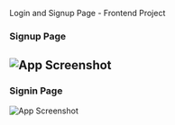 Login and Signup Page - Frontend Project
### Signup Page

![App Screenshot](./Snaps/Screenshot(39).png)
-

### Signin Page

![App Screenshot](./Snaps/Screenshot(40).png)

